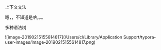 上下文文法

嗯，，不知道是啥。。。



多种语法树

![image-20190215155614817](/Users/cl/Library/Application Support/typora-user-images/image-20190215155614817.png)